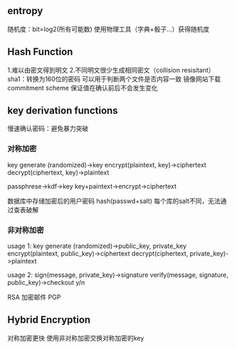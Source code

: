 ## entropy
随机度：bit=log2(所有可能数)
使用物理工具（字典+骰子...）获得随机度

## Hash Function
1.难以由密文得到明文
2.不同明文很少生成相同密文（collision resisitant）
sha1：转换为160位的密码
可以用于判断两个文件是否内容一致
镜像网站下载
commitment scheme
保证值在确认前后不会发生变化

## key derivation functions
慢速确认密码：避免暴力突破

### 对称加密
key generate (randomized)->key
encrypt(plaintext, key)->ciphertext
decrypt(ciphertext, key)->plaintext

passphrese->kdf->key
key+paintext->encrypt->ciphertext

数据库中存储加密后的用户密码
hash(passwd+salt)
每个库的salt不同，无法通过查表破解


### 非对称加密
usage 1:
key generate (randomized)->public_key, private_key
encrypt(plaintext, public_key)->ciphertext
decrypt(ciphertext, private_key)->plaintext

usage 2:
sign(message, private_key)->signature
verify(message, signature, public_key)->checkout y/n

RSA
加密邮件 
PGP

## Hybrid Encryption
对称加密更快
使用非对称加密交换对称加密的key